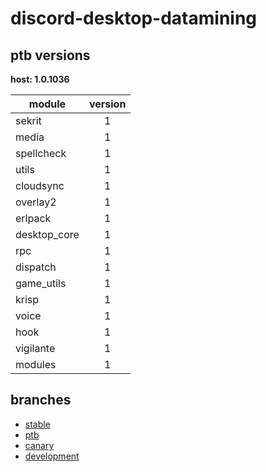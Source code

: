 # discord-desktop-datamining

## ptb versions

**host: 1.0.1036**

| module | version |
| ------ | :-----: |
| sekrit | 1 |
| media | 1 |
| spellcheck | 1 |
| utils | 1 |
| cloudsync | 1 |
| overlay2 | 1 |
| erlpack | 1 |
| desktop_core | 1 |
| rpc | 1 |
| dispatch | 1 |
| game_utils | 1 |
| krisp | 1 |
| voice | 1 |
| hook | 1 |
| vigilante | 1 |
| modules | 1 |

## branches

- [stable](https://github.com/OpenAsar/discord-desktop-datamining/tree/stable)
- [ptb](https://github.com/OpenAsar/discord-desktop-datamining/tree/ptb)
- [canary](https://github.com/OpenAsar/discord-desktop-datamining/tree/canary)
- [development](https://github.com/OpenAsar/discord-desktop-datamining/tree/development)